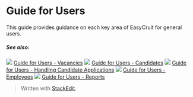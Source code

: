 # Guide for Users

This guide provides guidance on each key area of EasyCruit for general users.

##### See also:

![](../Resources/Images/icon-document-link.png) [Guide for Users - Vacancies](guide_for_users_vacancies.htm)
![](../Resources/Images/icon-document-link.png) [Guide for Users - Candidates](guide_for_users_candidates.htm)
![](../Resources/Images/icon-document-link.png) [Guide for Users - Handling Candidate Applications](guide_for_users_handling_candidate_applications.htm)
![](../Resources/Images/icon-document-link.png) [Guide for Users - Employees](guide_for_users_employees.htm)
![](../Resources/Images/icon-document-link.png) [Guide for Users - Reports](guide_for_users_reports.htm)




> Written with [StackEdit](https://stackedit.io/).
<!--stackedit_data:
eyJoaXN0b3J5IjpbMjc3NjAyNDVdfQ==
-->
